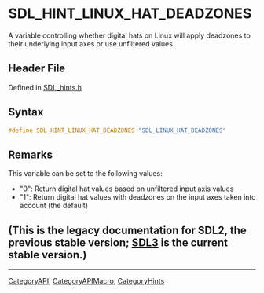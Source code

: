 # SDL_HINT_LINUX_HAT_DEADZONES

A variable controlling whether digital hats on Linux will apply deadzones to their underlying input axes or use unfiltered values.

## Header File

Defined in [SDL_hints.h](https://github.com/libsdl-org/SDL/blob/SDL2/include/SDL_hints.h)

## Syntax

```c
#define SDL_HINT_LINUX_HAT_DEADZONES "SDL_LINUX_HAT_DEADZONES"
```

## Remarks

This variable can be set to the following values:

- "0": Return digital hat values based on unfiltered input axis values
- "1": Return digital hat values with deadzones on the input axes taken
  into account (the default)

## (This is the legacy documentation for SDL2, the previous stable version; [SDL3](https://wiki.libsdl.org/SDL3/) is the current stable version.)



----
[CategoryAPI](CategoryAPI), [CategoryAPIMacro](CategoryAPIMacro), [CategoryHints](CategoryHints)

